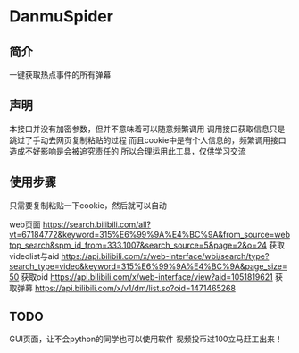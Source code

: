 # DanmuSpider
## 简介
一键获取热点事件的所有弹幕

## 声明
本接口并没有加密参数，但并不意味着可以随意频繁调用
调用接口获取信息只是跳过了手动去网页复制粘贴的过程
而且cookie中是有个人信息的，频繁调用接口造成不好影响是会被追究责任的
所以合理运用此工具，仅供学习交流

## 使用步骤
只需要复制粘贴一下cookie，然后就可以自动


web页面
https://search.bilibili.com/all?vt=67184772&keyword=315%E6%99%9A%E4%BC%9A&from_source=webtop_search&spm_id_from=333.1007&search_source=5&page=2&o=24
获取videolist与aid
https://api.bilibili.com/x/web-interface/wbi/search/type?search_type=video&keyword=315%E6%99%9A%E4%BC%9A&page_size=50
获取oid
https://api.bilibili.com/x/web-interface/view?aid=1051819621
获取弹幕
https://api.bilibili.com/x/v1/dm/list.so?oid=1471465268


## TODO
GUI页面，让不会python的同学也可以使用软件
视频投币过100立马赶工出来！